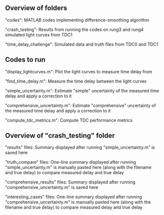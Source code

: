 Overview of folders
-------------------
"codes": MATLAB codes implementing difference-smoothing algorithm

"crash_testing": Results from running the codes on rung3 and rung4 simulated light curves from TDC1

"time_delay_challenge": Simulated data and truth files from TDC0 and TDC1

Codes to run
------------
"display_lightcurves.m": Plot the light curves to measure time delay from

"find_time_delay.m": Measure the time delay between the light curves

"simple_uncertainty.m": Estimate "simple" uncertainty of the measured time delay and apply a correction to it

"comprehensive_uncertainty.m": Estimate "comprehensive" uncertainty of the measured time delay and apply a correction to it

"compute_tdc_metrics.m": Compute TDC performance metrics

Overview of "crash_testing" folder
----------------------------------
"results" files: Summary displayed after running "simple_uncertainty.m" is saved here

"truth_compare" files: One-line summary displayed after running "simple_uncertainty.m" is manually pasted here (along with the filename and true delay) to compare measured delay and true delay 
                       
"comprehensive_results" files: Summary displayed after running "comprehensive_uncertainty.m" is saved here

"interesting_cases" files: One-line summary displayed after running "comprehensive_uncertainty.m" is manually pasted here (along with the filename and true delay) to compare measured delay and true delay
